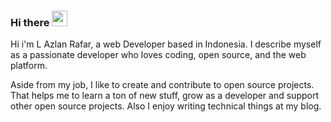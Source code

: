 ### Hi there <img src="https://media.giphy.com/media/hvRJCLFzcasrR4ia7z/giphy.gif" width="25px">
Hi i'm L Azlan Rafar, a web Developer based in Indonesia. I describe myself as a passionate developer who loves coding, open source, and the web platform.

Aside from my job, I like to create and contribute to open source projects. That helps me to learn a ton of new stuff, grow as a developer and support other open source projects. Also I enjoy writing technical things at my blog.
